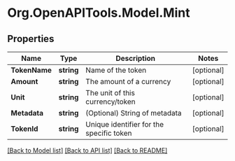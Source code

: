 
# Org.OpenAPITools.Model.Mint

## Properties

Name | Type | Description | Notes
------------ | ------------- | ------------- | -------------
**TokenName** | **string** | Name of the token | [optional] 
**Amount** | **string** | The amount of a currency | [optional] 
**Unit** | **string** | The unit of this currency/token | [optional] 
**Metadata** | **string** | (Optional) String of metadata | [optional] 
**TokenId** | **string** | Unique identifier for the specific token | [optional] 

[[Back to Model list]](../README.md#documentation-for-models)
[[Back to API list]](../README.md#documentation-for-api-endpoints)
[[Back to README]](../README.md)

